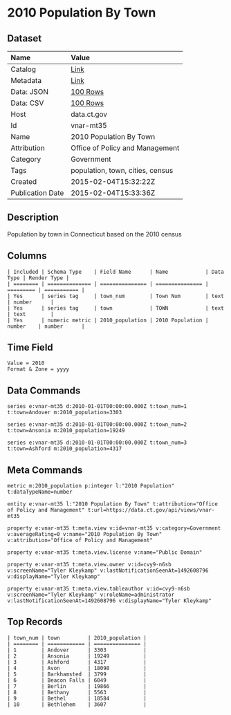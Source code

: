 # 2010 Population By Town

## Dataset

| Name | Value |
| :--- | :---- |
| Catalog | [Link](https://catalog.data.gov/dataset/2010-population-by-town) |
| Metadata | [Link](https://data.ct.gov/api/views/vnar-mt35) |
| Data: JSON | [100 Rows](https://data.ct.gov/api/views/vnar-mt35/rows.json?max_rows=100) |
| Data: CSV | [100 Rows](https://data.ct.gov/api/views/vnar-mt35/rows.csv?max_rows=100) |
| Host | data.ct.gov |
| Id | vnar-mt35 |
| Name | 2010 Population By Town |
| Attribution | Office of Policy and Management |
| Category | Government |
| Tags | population, town, cities, census |
| Created | 2015-02-04T15:32:22Z |
| Publication Date | 2015-02-04T15:33:36Z |

## Description

Population by town in Connecticut based on the 2010 census

## Columns

```ls
| Included | Schema Type    | Field Name      | Name            | Data Type | Render Type |
| ======== | ============== | =============== | =============== | ========= | =========== |
| Yes      | series tag     | town_num        | Town Num        | text      | number      |
| Yes      | series tag     | town            | TOWN            | text      | text        |
| Yes      | numeric metric | 2010_population | 2010 Population | number    | number      |
```

## Time Field

```ls
Value = 2010
Format & Zone = yyyy
```

## Data Commands

```ls
series e:vnar-mt35 d:2010-01-01T00:00:00.000Z t:town_num=1 t:town=Andover m:2010_population=3303

series e:vnar-mt35 d:2010-01-01T00:00:00.000Z t:town_num=2 t:town=Ansonia m:2010_population=19249

series e:vnar-mt35 d:2010-01-01T00:00:00.000Z t:town_num=3 t:town=Ashford m:2010_population=4317
```

## Meta Commands

```ls
metric m:2010_population p:integer l:"2010 Population" t:dataTypeName=number

entity e:vnar-mt35 l:"2010 Population By Town" t:attribution="Office of Policy and Management" t:url=https://data.ct.gov/api/views/vnar-mt35

property e:vnar-mt35 t:meta.view v:id=vnar-mt35 v:category=Government v:averageRating=0 v:name="2010 Population By Town" v:attribution="Office of Policy and Management"

property e:vnar-mt35 t:meta.view.license v:name="Public Domain"

property e:vnar-mt35 t:meta.view.owner v:id=cvy9-n6sb v:screenName="Tyler Kleykamp" v:lastNotificationSeenAt=1492608796 v:displayName="Tyler Kleykamp"

property e:vnar-mt35 t:meta.view.tableauthor v:id=cvy9-n6sb v:screenName="Tyler Kleykamp" v:roleName=administrator v:lastNotificationSeenAt=1492608796 v:displayName="Tyler Kleykamp"
```

## Top Records

```ls
| town_num | town         | 2010_population | 
| ======== | ============ | =============== | 
| 1        | Andover      | 3303            | 
| 2        | Ansonia      | 19249           | 
| 3        | Ashford      | 4317            | 
| 4        | Avon         | 18098           | 
| 5        | Barkhamsted  | 3799            | 
| 6        | Beacon Falls | 6049            | 
| 7        | Berlin       | 19866           | 
| 8        | Bethany      | 5563            | 
| 9        | Bethel       | 18584           | 
| 10       | Bethlehem    | 3607            | 
```